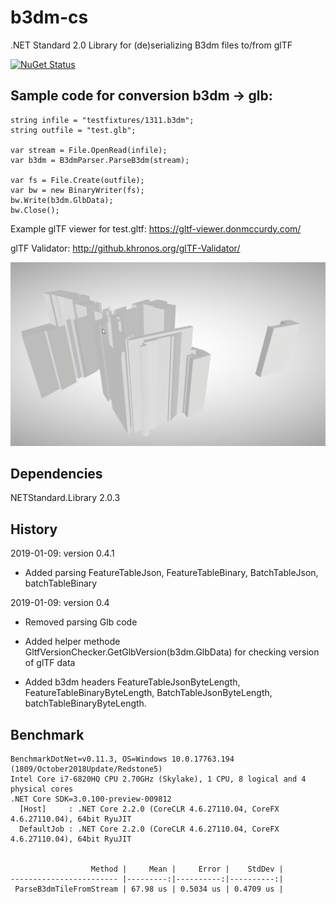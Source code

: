# b3dm-cs

.NET Standard 2.0 Library for (de)serializing B3dm files to/from glTF

[![NuGet Status](http://img.shields.io/nuget/v/b3dm-tile.svg?style=flat)](https://www.nuget.org/packages/b3dm-tile/)

## Sample code for conversion b3dm -> glb:

```
string infile = "testfixtures/1311.b3dm";
string outfile = "test.glb";

var stream = File.OpenRead(infile);
var b3dm = B3dmParser.ParseB3dm(stream);

var fs = File.Create(outfile);
var bw = new BinaryWriter(fs);
bw.Write(b3dm.GlbData);
bw.Close();
```

Example glTF viewer for test.gltf: https://gltf-viewer.donmccurdy.com/

glTF Validator: http://github.khronos.org/glTF-Validator/

<img src="gltf.png"/>

## Dependencies

NETStandard.Library 2.0.3

## History

2019-01-09: version 0.4.1

- Added parsing FeatureTableJson, FeatureTableBinary, BatchTableJson, batchTableBinary

2019-01-09: version 0.4

  - Removed parsing Glb code

  - Added helper methode GltfVersionChecker.GetGlbVersion(b3dm.GlbData) for checking version of glTF data

  - Added b3dm headers FeatureTableJsonByteLength, FeatureTableBinaryByteLength, BatchTableJsonByteLength, batchTableBinaryByteLength. 

## Benchmark

```
BenchmarkDotNet=v0.11.3, OS=Windows 10.0.17763.194 (1809/October2018Update/Redstone5)
Intel Core i7-6820HQ CPU 2.70GHz (Skylake), 1 CPU, 8 logical and 4 physical cores
.NET Core SDK=3.0.100-preview-009812
  [Host]     : .NET Core 2.2.0 (CoreCLR 4.6.27110.04, CoreFX 4.6.27110.04), 64bit RyuJIT
  DefaultJob : .NET Core 2.2.0 (CoreCLR 4.6.27110.04, CoreFX 4.6.27110.04), 64bit RyuJIT


                  Method |     Mean |     Error |    StdDev |
------------------------ |---------:|----------:|----------:|
 ParseB3dmTileFromStream | 67.98 us | 0.5034 us | 0.4709 us |
```
